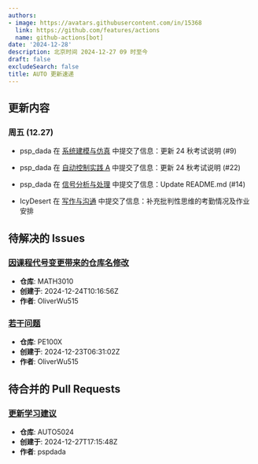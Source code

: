 ```yaml
---
authors:
- image: https://avatars.githubusercontent.com/in/15368
  link: https://github.com/features/actions
  name: github-actions[bot]
date: '2024-12-28'
description: 北京时间 2024-12-27 09 时至今
draft: false
excludeSearch: false
title: AUTO 更新速递
---
```


## 更新内容

### 周五 (12.27)

- psp_dada 在 [系统建模与仿真](https://github.com/HITSZ-OpenAuto/AUTO3004) 中提交了信息：更新 24 秋考试说明 (#9)

- psp_dada 在 [自动控制实践 A](https://github.com/HITSZ-OpenAuto/AUTO3002A) 中提交了信息：更新 24 秋考试说明 (#22)

- psp_dada 在 [信号分析与处理](https://github.com/HITSZ-OpenAuto/AUTO2005) 中提交了信息：Update README.md (#14)

- IcyDesert 在 [写作与沟通](https://github.com/HITSZ-OpenAuto/WRIT0001) 中提交了信息：补充批判性思维的考勤情况及作业安排

## 待解决的 Issues

### [因课程代号变更带来的仓库名修改](https://github.com/HITSZ-OpenAuto/MATH3010/issues/4)

- **仓库**: MATH3010
- **创建于**: 2024-12-24T10:16:56Z
- **作者**: OliverWu515

### [若干问题](https://github.com/HITSZ-OpenAuto/PE100X/issues/10)

- **仓库**: PE100X
- **创建于**: 2024-12-23T06:31:02Z
- **作者**: OliverWu515

## 待合并的 Pull Requests

### [更新学习建议](https://github.com/HITSZ-OpenAuto/AUTO5024/pull/5)

- **仓库**: AUTO5024
- **创建于**: 2024-12-27T17:15:48Z
- **作者**: pspdada

